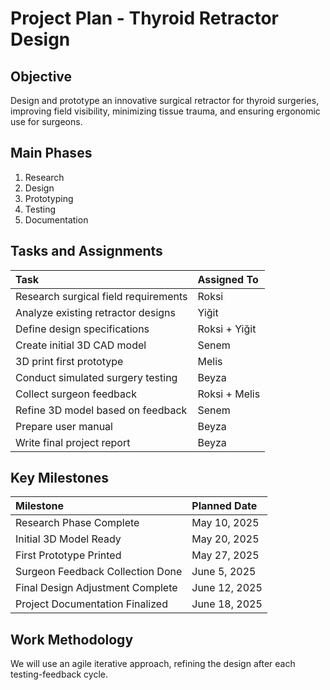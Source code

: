 # Project Plan - Thyroid Retractor Design

## Objective
Design and prototype an innovative surgical retractor for thyroid surgeries, improving field visibility, minimizing tissue trauma, and ensuring ergonomic use for surgeons.

## Main Phases
1. Research
2. Design
3. Prototyping
4. Testing
5. Documentation

## Tasks and Assignments
| Task                                  | Assigned To |
|:--------------------------------------|:------------|
| Research surgical field requirements  | Roksi       |
| Analyze existing retractor designs    | Yiğit         |
| Define design specifications          | Roksi + Yiğit |
| Create initial 3D CAD model            | Senem     |
| 3D print first prototype              | Melis        |
| Conduct simulated surgery testing     | Beyza         |
| Collect surgeon feedback              | Roksi + Melis |
| Refine 3D model based on feedback      | Senem     |
| Prepare user manual                   | Beyza         |
| Write final project report            | Beyza         |

## Key Milestones
| Milestone                          | Planned Date |
|:-----------------------------------|:-------------|
| Research Phase Complete            | May 10, 2025 |
| Initial 3D Model Ready             | May 20, 2025 |
| First Prototype Printed            | May 27, 2025 |
| Surgeon Feedback Collection Done   | June 5, 2025 |
| Final Design Adjustment Complete   | June 12, 2025 |
| Project Documentation Finalized    | June 18, 2025 |

## Work Methodology
We will use an agile iterative approach, refining the design after each testing-feedback cycle.